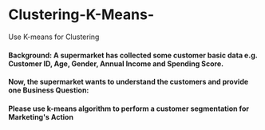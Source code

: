 # Clustering-K-Means-
Use K-means for Clustering

#### Background: A supermarket has collected some customer basic data e.g. Customer ID, Age, Gender, Annual Income and Spending Score. 
#### Now, the supermarket wants to understand the customers and provide one Business Question:
#### Please use k-means algorithm to perform a customer segmentation for Marketing's Action

